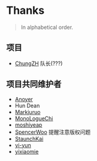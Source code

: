 # Thanks

> In alphabetical order.

## 项目

- [ChungZH](https://chungzh.cn/) 队长(???)

## 项目共同维护者

- [Anoyer](https://anoyer.cn/)
- Hun Dean
- [Markjuruo](https://markjuruo.ooo/) 
- [MonoLogueChi](https://www.xxwhite.com/)
- [moshiyeap](https://liujunzhou.cn/)
- [SpencerWoo](https://spencerwoo.com/) 提醒注意版权问题
- [StaunchKai](https://staunchkai.com/)
- [yi-yun](https://yiyun.run)
- [yixiaomie](https://daiwen.me/)


